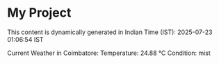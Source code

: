 # My Project

This content is dynamically generated in Indian Time (IST): 2025-07-23 01:06:54 IST


Current Weather in Coimbatore:
Temperature: 24.88 °C
Condition: mist
